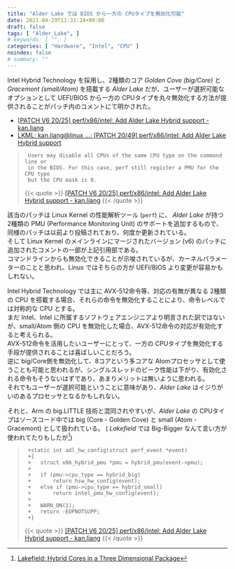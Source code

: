 ```yaml
---
title: "Alder Lake では BIOS から一方の CPUタイプを無効化可能"
date: 2021-04-29T11:31:24+09:00
draft: false
tags: [ "Alder_Lake", ]
# keywords: [ "", ]
categories: [ "Hardware", "Intel", "CPU" ]
noindex: false
# summary: ""
---
```


Intel Hybrid Technology を採用し、2種類のコア *Golden Cove (big/Core)* と *Gracemont (small/Atom)* を搭載する *Alder Lake* だが、ユーザーが選択可能なオプションとして UEFI/BIOS から一方の CPUタイプを丸々無効化する方法が提供されることがパッチ内のコメントにて明かされた。  

 * [[PATCH V6 20/25] perf/x86/intel: Add Alder Lake Hybrid support - kan.liang](https://lore.kernel.org/lkml/1618237865-33448-21-git-send-email-kan.liang@linux.intel.com/)
 * [LKML: kan.liang@linux ...: [PATCH 20/49] perf/x86/intel: Add Alder Lake Hybrid support](https://lkml.org/lkml/2021/2/8/1190)

 > 		Users may disable all CPUs of the same CPU type on the command line or
 > 		in the BIOS. For this case, perf still register a PMU for the CPU type
 > 		but the CPU mask is 0.
 >
 > {{< quote >}} [[PATCH V6 20/25] perf/x86/intel: Add Alder Lake Hybrid support - kan.liang](https://lore.kernel.org/lkml/1618237865-33448-21-git-send-email-kan.liang@linux.intel.com/) {{< /quote >}}

該当のパッチは Linux Kernel の性能解析ツール (`perf`) に、 *Alder Lake* が持つ 2種類の PMU (Performance Monitoring Unit) のサポートを追加するもので、同様のパッチは以前より投稿されており、何度か更新されている。  
そして Linux Kernel のメインラインにマージされたバージョン (v6) のパッチに追加されたコメントの一部が上記引用部である。  
コマンドラインからも無効化できることが示唆されているが、カーネルパラメーターのことと思われ、Linux ではそちらの方が UEFI/BIOS より変更が容易かもしれない。  

Intel Hybrid Technology では主に AVX-512命令等、対応の有無が異なる 2種類の CPU を搭載する場合、それらの命令を無効化することにより、命令レベルでは対称的な CPU とする。  
まだ Intel、Intel に所属するソフトウェアエンジニアより明言された訳ではないが、small/Atom 側の CPU を無効化した場合、AVX-512命令の対応が有効化すると考えられる。  
AVX-512命令を活用したいユーザーにとって、一方の CPUタイプを無効化する手段が提供されることは喜ばしいことだろう。  
逆に big/Core側を無効化して、8コアという多コアな Atomプロセッサとして使うことも可能と思われるが、シングルスレッドのピーク性能は下がり、有効化される命令もそうないはずであり、あまりメリットは無いように思われる。  
それでもユーザーが選択可能ということに意味があり、*Alder Lake* はイジりがいのあるプロセッサとなるかもしれない。  

それと、Arm の big.LITTLE 技術と混同されやすいが、*Alder Lake* の CPUタイプはソースコード中では big (Core - Golden Cove) と small (Atom - Gracemont) として扱われている。 ( *Lakefield* では Big-Bigger なんて言い方が使われてたりもしたが[^lkf-hc31])  

[^lkf-hc31]: [Lakefield: Hybrid Cores in a Three Dimensional Package](https://old.hotchips.org/hc31/HC31_2.10_LKF_HC_2019_Final_v7.pdf)

 > 		+static int adl_hw_config(struct perf_event *event)
 > 		+{
 > 		+	struct x86_hybrid_pmu *pmu = hybrid_pmu(event->pmu);
 > 		+
 > 		+	if (pmu->cpu_type == hybrid_big)
 > 		+		return hsw_hw_config(event);
 > 		+	else if (pmu->cpu_type == hybrid_small)
 > 		+		return intel_pmu_hw_config(event);
 > 		+
 > 		+	WARN_ON(1);
 > 		+	return -EOPNOTSUPP;
 > 		+}
 >
 > {{< quote >}} [[PATCH V6 20/25] perf/x86/intel: Add Alder Lake Hybrid support - kan.liang](https://lore.kernel.org/lkml/1618237865-33448-21-git-send-email-kan.liang@linux.intel.com/) {{< /quote >}}
